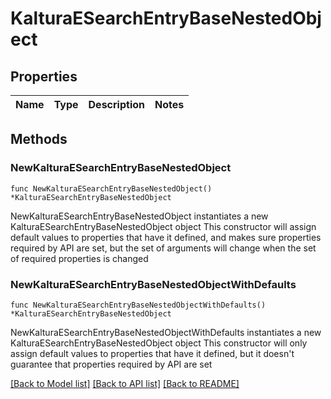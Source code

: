 # KalturaESearchEntryBaseNestedObject

## Properties

Name | Type | Description | Notes
------------ | ------------- | ------------- | -------------

## Methods

### NewKalturaESearchEntryBaseNestedObject

`func NewKalturaESearchEntryBaseNestedObject() *KalturaESearchEntryBaseNestedObject`

NewKalturaESearchEntryBaseNestedObject instantiates a new KalturaESearchEntryBaseNestedObject object
This constructor will assign default values to properties that have it defined,
and makes sure properties required by API are set, but the set of arguments
will change when the set of required properties is changed

### NewKalturaESearchEntryBaseNestedObjectWithDefaults

`func NewKalturaESearchEntryBaseNestedObjectWithDefaults() *KalturaESearchEntryBaseNestedObject`

NewKalturaESearchEntryBaseNestedObjectWithDefaults instantiates a new KalturaESearchEntryBaseNestedObject object
This constructor will only assign default values to properties that have it defined,
but it doesn't guarantee that properties required by API are set


[[Back to Model list]](../README.md#documentation-for-models) [[Back to API list]](../README.md#documentation-for-api-endpoints) [[Back to README]](../README.md)


